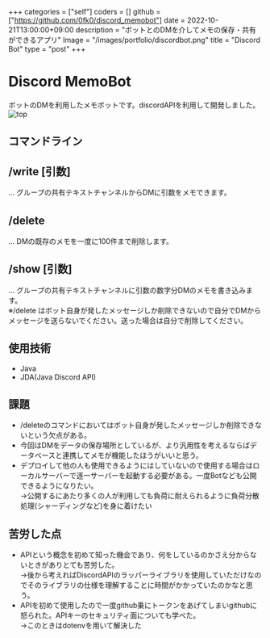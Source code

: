 +++
categories = ["self"]
coders = []
github = ["https://github.com/0fk0/discord_memobot"]
date = 2022-10-21T13:00:00+09:00
description = "ボットとのDMを介してメモの保存・共有ができるアプリ"
Image = "/images/portfolio/discordbot.png"
title = "Discord Bot"
type = "post"
+++


# Discord MemoBot
ボットのDMを利用したメモボットです。discordAPIを利用して開発しました。
![top](/images/portfolio/discordbot.png)

## コマンドライン
## /write [引数]
... グループの共有テキストチャンネルからDMに引数をメモできます。
## /delete　
... DMの既存のメモを一度に100件まで削除します。
## /show [引数]　
... グループの共有テキストチャンネルに引数の数字分DMのメモを書き込みます。  
※/delete はボット自身が発したメッセージしか削除できないので自分でDMからメッセージを送らないでください。送った場合は自分で削除してください。

## 使用技術
- Java
- JDA(Java Discord API)

## 課題
- /deleteのコマンドにおいてはボット自身が発したメッセージしか削除できないという欠点がある。
- 今回はDMをデータの保存場所としているが、より汎用性を考えるならばデータベースと連携してメモが機能したほうがいいと思う。
- デプロイして他の人も使用できるようにはしていないので使用する場合はローカルサーバーで逐一サーバーを起動する必要がある。一度Botなども公開できるようになりたい。  
→公開するにあたり多くの人が利用しても負荷に耐えられるように負荷分散処理(シャーディングなど)を身に着けたい

## 苦労した点
- APIという概念を初めて知った機会であり、何をしているのかさえ分からないときがありとても苦労した。  
→後から考えればDiscordAPIのラッパーライブラリを使用していただけなのでそのライブラリの仕様を理解することに時間がかかっていたのかなと思う。
- APIを初めて使用したので一度github乗にトークンをあげてしまいgithubに怒られた。APIキーのセキュリティ面についても学べた。  
→このときはdotenvを用いて解決した
